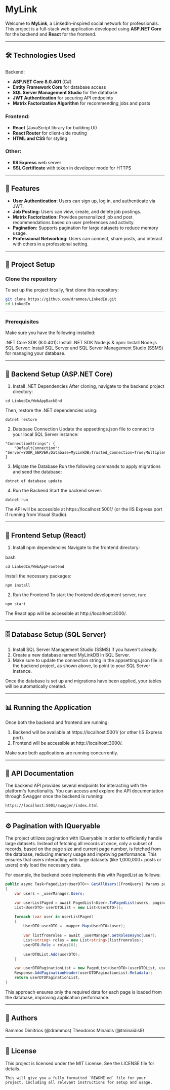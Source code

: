 # MyLink

Welcome to **MyLink**, a LinkedIn-inspired social network for professionals. This project is a full-stack web application developed using **ASP.NET Core** for the backend and **React** for the frontend.



---

## 🛠️ Technologies Used 

### 
 
<i class="fa-brands fa-node"></i> Backend:
- **ASP.NET Core 8.0.401** (C#)
- **Entity Framework Core** for database access
- **SQL Server Management Studio** for the database
- **JWT Authentication** for securing API endpoints
- **Matrix Factorization Algorithm** for recommending jobs and posts

### Frontend:
- **React** (JavaScript library for building UI)
- **React Router** for client-side routing
- **HTML and CSS** for styling

### Other:
- **IIS Express** web server
- **SSL Certificate** with token in developer mode for HTTPS

---

## 📑 Features

- **User Authentication:** Users can sign up, log in, and authenticate via JWT.
- **Job Posting:** Users can view, create, and delete job postings.
- **Matrix Factorization:** Provides personalized job and post recommendations based on user preferences and activity.
- **Pagination:** Supports pagination for large datasets to reduce memory usage.
- **Professional Networking:** Users can connect, share posts, and interact with others in a professional setting.

---



## 🚀 Project Setup

### Clone the repository

To set up the project locally, first clone this repository:

```bash
git clone https://github.com/drammos/LinkedIn.git
cd LinkedIn
```

---

### Prerequisites
Make sure you have the following installed:

.NET Core SDK (8.0.401): Install .NET SDK
Node.js & npm: Install Node.js
SQL Server: Install SQL Server and SQL Server Management Studio (SSMS) for managing your database.

---

## 🔧 Backend Setup (ASP.NET Core)
1. Install .NET Dependencies
After cloning, navigate to the backend project directory:

```
cd LinkedIn/WebAppBackEnd
```

Then, restore the .NET dependencies using:

```
dotnet restore
```


2. Database Connection
Update the appsettings.json file to connect to your local SQL Server instance:

```
"ConnectionStrings": {
    "DefaultConnection": "Server=YOUR_SERVER;Database=MyLinkDB;Trusted_Connection=True;MultipleActiveResultSets=true"
}
```


3. Migrate the Database
Run the following commands to apply migrations and seed the database:

```
dotnet ef database update
```


4. Run the Backend
Start the backend server:

```
dotnet run
```

The API will be accessible at https://localhost:5001/ (or the IIS Express port if running from Visual Studio).

---

## 🎨 Frontend Setup (React)
1. Install npm dependencies
Navigate to the frontend directory:

bash
```
cd LinkedIn/WebAppFrontend
```

Install the necessary packages:
```
npm install
```

2. Run the Frontend
To start the frontend development server, run:

```
npm start
```
The React app will be accessible at http://localhost:3000/.

---

## 🗄️ Database Setup (SQL Server)
1. Install SQL Server Management Studio (SSMS) if you haven't already.
2. Create a new database named MyLinkDB in SQL Server.
3. Make sure to update the connection string in the appsettings.json file in the backend project, as shown above, to point to your SQL Server instance.

Once the database is set up and migrations have been applied, your tables will be automatically created.

---

## 📊 Running the Application
Once both the backend and frontend are running:

1. Backend will be available at https://localhost:5001/ (or other IIS Express port).
2. Frontend will be accessible at http://localhost:3000/.

Make sure both applications are running concurrently.

---

## 📜 API Documentation
The backend API provides several endpoints for interacting with the platform's functionality. You can access and explore the API documentation through Swagger once the backend is running:

```
https://localhost:5001/swagger/index.html
```

---

## ⚙️ Pagination with IQueryable
The project utilizes pagination with IQueryable in order to efficiently handle large datasets. Instead of fetching all records at once, only a subset of records, based on the page size and current page number, is fetched from the database, reducing memory usage and improving performance. This ensures that users interacting with large datasets (like 1,000,000+ posts or users) only load the necessary data.

For example, the backend code implements this with PagedList<T> as follows:


```csharp
public async Task<PagedList<UserDTO>> GetAllUsers([FromQuery] Params paginationParams)
{
    var users = _userManager.Users;

    var userListPaged = await PagedList<User>.ToPagedList(users, paginationParams.PageNumber, paginationParams.PageSize);
    List<UserDTO> userDTOList = new List<UserDTO>();

    foreach (var user in userListPaged)
    {
        UserDTO userDTO = _mapper.Map<UserDTO>(user);
        
        var listfromroles = await _userManager.GetRolesAsync(user);
        List<string> roles = new List<string>(listfromroles);
        userDTO.Role = roles[0];
        
        userDTOList.Add(userDTO);
    }

    var userDTOPaginationList = new PagedList<UserDTO>(userDTOList, userListPaged.Metadata.TotalCount, userListPaged.Metadata.CurrentPage, userListPaged.Metadata.PageSize);
    Response.AddPaginationHeader(userDTOPaginationList.Metadata);
    return userDTOPaginationList;
}

```

This approach ensures only the required data for each page is loaded from the database, improving application performance.

---

## 👤 Authors
Rammos Dimitrios (@drammos)
Theodoros Minaidis (@tminaidis9)

---

## 📄 License
This project is licensed under the MIT License. See the LICENSE file for details.

```
This will give you a fully formatted `README.md` file for your project, including all relevant instructions for setup and usage.
```
